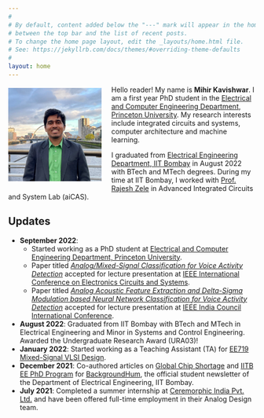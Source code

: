 ```yaml
---
#
# By default, content added below the "---" mark will appear in the home page
# between the top bar and the list of recent posts.
# To change the home page layout, edit the _layouts/home.html file.
# See: https://jekyllrb.com/docs/themes/#overriding-theme-defaults
#
layout: home
---
```


<img align="left" src="assets/images/IMG_0771.jpg" alt="Mihir Kavishwar" style="height: 190px; width:190px; padding: 5px 20px 10px 0px;"/> 

Hello reader! My name is **Mihir Kavishwar**. I am a first year PhD student in the [Electrical and Computer Engineering Department, Princeton University](https://ece.princeton.edu/). My research interests include integrated circuits and systems, computer architecture and machine learning.

I graduated from [Electrical Engineering Department, IIT Bombay](https://www.ee.iitb.ac.in/web) in August 2022 with BTech and MTech degrees. During my time at IIT Bombay, I worked with [Prof. Rajesh Zele](http://www.ee.iitb.ac.in/~zelerajesh/index.php) in Advanced Integrated Circuits and System Lab (aiCAS). 

<!-- 
Through this webpage, I intend to showcase some of my past and on-going projects. If you find any of this stuff exciting and would like to know more, feel free to shoot me an email! You can find a summary of my projects in my [CV]({{site.url}}/assets/pdfs/Mihir_Kavishwar_Academic_CV.pdf). For more details, check out the [Projects]({{site.url}}/projects) section. I am working on compiling a list of good resources relevant to my research, the same can be found in the [Resources]({{site.url}}/resources) section. -->

## Updates
- **September 2022**: 
  - Started working as a PhD student at [Electrical and Computer Engineering Department, Princeton University](https://ece.princeton.edu/). 
  - Paper titled [_Analog/Mixed-Signal Classification for Voice Activity Detection_](https://ieeexplore.ieee.org/abstract/document/9971057) accepted for lecture presentation at [IEEE International Conference on Electronics Circuits and Systems](https://2022.ieee-icecs.org/).  
  - Paper titled [_Analog Acoustic Feature Extraction and Delta-Sigma Modulation based Neural Network Classification for Voice Activity Detection_](https://ieeexplore.ieee.org/document/10039873) accepted for lecture presentation at [IEEE India Council International Conference](https://www.indicon2022.org/).
- **August 2022**: Graduated from IIT Bombay with BTech and MTech in Electrical Engineering and Minor in Systems and Control Engineering. Awarded the Undergraduate Research Award (URA03)!
- **January 2022**: Started working as a Teaching Assistant (TA) for [EE719 Mixed-Signal VLSI Design](https://www.ee.iitb.ac.in/web/academics/courses/EE719).
- **December 2021**: Co-authored articles on [Global  Chip Shortage](https://www.ee.iitb.ac.in/~bh/pages/articles/Global-Chip-Shortage.html) and [IITB EE PhD Program](https://www.ee.iitb.ac.in/~bh/pages/articles/Demystifying-the-PhD-Program.html) for [BackgroundHum](https://www.ee.iitb.ac.in/~bh/index.html), the official student newsletter of the Department of Electrical Engineering, IIT Bombay.
- **July 2021**: Completed a summer internship at [Ceremorphic India Pvt. Ltd.](https://ceremorphic.com/) and have been offered full-time employment in their Analog Design team.
